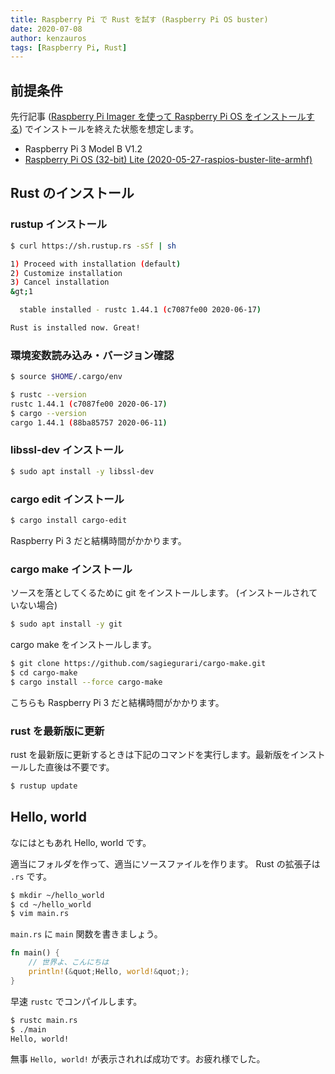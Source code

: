 ```yaml
---
title: Raspberry Pi で Rust を試す (Raspberry Pi OS buster)
date: 2020-07-08
author: kenzauros
tags: [Raspberry Pi, Rust]
---
```


## 前提条件

先行記事 ([Raspberry Pi Imager を使って Raspberry Pi OS をインストールする](/install-raspberry-pi-os-with-raspberry-pi-imager)) でインストールを終えた状態を想定します。

- Raspberry Pi 3 Model B V1.2
- [Raspberry Pi OS (32-bit) Lite (2020-05-27-raspios-buster-lite-armhf)](https://www.raspberrypi.org/downloads/raspberry-pi-os/)

## Rust のインストール

### rustup インストール

```sh
$ curl https://sh.rustup.rs -sSf | sh

1) Proceed with installation (default)
2) Customize installation
3) Cancel installation
&gt;1

  stable installed - rustc 1.44.1 (c7087fe00 2020-06-17)

Rust is installed now. Great!
```

### 環境変数読み込み・バージョン確認

```sh
$ source $HOME/.cargo/env

$ rustc --version
rustc 1.44.1 (c7087fe00 2020-06-17)
$ cargo --version
cargo 1.44.1 (88ba85757 2020-06-11)
```

### libssl-dev インストール

```sh
$ sudo apt install -y libssl-dev
```

### cargo edit インストール

```sh
$ cargo install cargo-edit
```

Raspberry Pi 3 だと結構時間がかかります。

### cargo make インストール

ソースを落としてくるために git をインストールします。 (インストールされていない場合)

```sh
$ sudo apt install -y git
```

cargo make をインストールします。

```sh
$ git clone https://github.com/sagiegurari/cargo-make.git
$ cd cargo-make
$ cargo install --force cargo-make
```

こちらも Raspberry Pi 3 だと結構時間がかかります。

### rust を最新版に更新

rust を最新版に更新するときは下記のコマンドを実行します。最新版をインストールした直後は不要です。

```sh
$ rustup update
```

## Hello, world

なにはともあれ Hello, world です。

適当にフォルダを作って、適当にソースファイルを作ります。 Rust の拡張子は `.rs` です。


```sh
$ mkdir ~/hello_world
$ cd ~/hello_world
$ vim main.rs
```

`main.rs` に `main` 関数を書きましょう。

```rs
fn main() {
    // 世界よ、こんにちは
    println!(&quot;Hello, world!&quot;);
}
```

早速 `rustc` でコンパイルします。

```sh
$ rustc main.rs
$ ./main
Hello, world!
```

無事 `Hello, world!` が表示されれば成功です。お疲れ様でした。
